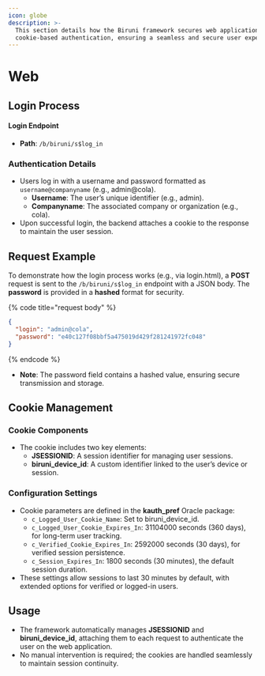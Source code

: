 ```yaml
---
icon: globe
description: >-
  This section details how the Biruni framework secures web applications using
  cookie-based authentication, ensuring a seamless and secure user experience.
---
```


# Web

## Login Process

#### Login Endpoint

* **Path**: `/b/biruni/s$log_in`

### Authentication Details

* Users log in with a username and password formatted as `username@companyname` (e.g., admin@cola).
  * **Username**: The user’s unique identifier (e.g., admin).
  * **Companyname**: The associated company or organization (e.g., cola).
* Upon successful login, the backend attaches a cookie to the response to maintain the user session.

## Request Example

To demonstrate how the login process works (e.g., via login.html), a **POST** request is sent to the `/b/biruni/s$log_in` endpoint with a JSON body. The **password** is provided in a **hashed** format for security.&#x20;

{% code title="request body" %}
```json
{
  "login": "admin@cola",
  "password": "e40c127f08bbf5a475019d429f281241972fc048" 
}
```
{% endcode %}

* **Note**: The password field contains a hashed value, ensuring secure transmission and storage.

## Cookie Management

### Cookie Components

* The cookie includes two key elements:
  * **JSESSIONID**: A session identifier for managing user sessions.
  * **biruni\_device\_id**: A custom identifier linked to the user’s device or session.

### Configuration Settings

* Cookie parameters are defined in the **kauth\_pref** Oracle package:
  * `c_Logged_User_Cookie_Name`: Set to biruni\_device\_id.
  * `c_Logged_User_Cookie_Expires_In`: 31104000 seconds (360 days), for long-term user tracking.
  * `c_Verified_Cookie_Expires_In`: 2592000 seconds (30 days), for verified session persistence.
  * `c_Session_Expires_In`: 1800 seconds (30 minutes), the default session duration.
* These settings allow sessions to last 30 minutes by default, with extended options for verified or logged-in users.

## Usage

* The framework automatically manages **JSESSIONID** and **biruni\_device\_id**, attaching them to each request to authenticate the user on the web application.
* No manual intervention is required; the cookies are handled seamlessly to maintain session continuity.
